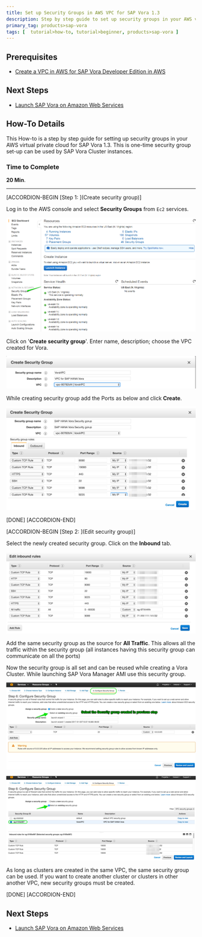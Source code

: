 ```yaml
---
title: Set up Security Groups in AWS VPC for SAP Vora 1.3
description: Step by step guide to set up security groups in your AWS virtual private cloud for SAP Vora 1.3
primary_tag: products>sap-vora
tags: [  tutorial>how-to, tutorial>beginner, products>sap-vora ]
---
```

## Prerequisites  
 - [Create a VPC in AWS for SAP Vora Developer Edition in AWS](http://www.sap.com/developer/how-tos/2017/02/vora-aws-create-vpc.html)

## Next Steps
 - [Launch SAP Vora on Amazon Web Services](http://www.sap.com/developer/how-tos/2017/02/vora-launch-aws.html)


## How-To Details
This How-to is a step by step guide for setting up security groups in your AWS virtual private cloud for SAP Vora 1.3. This is one-time security group set-up can be used by SAP Vora Cluster instances.

### Time to Complete
**20 Min**.

---

[ACCORDION-BEGIN [Step 1: ](Create security group)]

Log in to the AWS console and select **Security Groups** from `Ec2` services.

![Log into AWS](log-in.png)

Click on '**Create security group**'. Enter name, description; choose the VPC created for Vora.

![Create security group](create.png)

While creating security group add the Ports as below and click **Create**.

![Add ports](add-ports.png)


[DONE]
[ACCORDION-END]


[ACCORDION-BEGIN [Step 2: ](Edit security group)]

Select the newly created security group. Click on the **Inbound** tab.

![Edit inbound settings](edit-inbound.png)

Add the same security group as the source for **All Traffic**. This allows all the traffic within the security group (all instances having this security group can communicate on all the ports)

Now the security group is all set and can be reused while creating a Vora Cluster. While launching SAP Vora Manager AMI use this security group.

![Select security group](select-group.png)

![Select security group](select-group2.png)


As long as clusters are created in the same VPC, the same security group can be used. If you want to create another cluster or clusters in other another VPC, new security groups must be created.

[DONE]
[ACCORDION-END]


## Next Steps
- [Launch SAP Vora on Amazon Web Services](http://www.sap.com/developer/how-tos/2017/02/vora-launch-aws.html)
